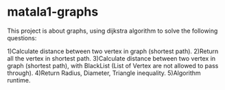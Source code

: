# matala1-graphs
This project is about graphs, using dijkstra algorithm to solve the following questions:

1)Calculate distance between two vertex in graph (shortest path).
2)Return all the vertex in shortest path.
3)Calculate distance between two vertex in graph (shortest path), with BlackList (List of Vertex are not allowed to pass through).
4)Return Radius, Diameter, Triangle inequality.
5)Algorithm runtime.
